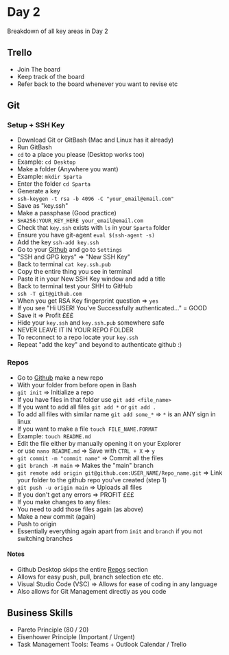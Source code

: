 # Day 2

Breakdown of all key areas in Day 2

## Trello

- Join The board
- Keep track of the board
- Refer back to the board whenever you want to revise etc

## Git

### Setup + SSH Key

- Download Git or GitBash (Mac and Linux has it already)
- Run GitBash
- `cd` to a place you please (Desktop works too)
- Example: `cd Desktop`
- Make a folder (Anywhere you want)
- Example: `mkdir Sparta`
- Enter the folder `cd Sparta`
- Generate a key
- `ssh-keygen -t rsa -b 4096 -C "your_email@email.com"`
- Save as "key.ssh"
- Make a passphase (Good practice)
- `SHA256:YOUR_KEY_HERE your_email@email.com`
- Check that `key.ssh` exists with `ls` in your `Sparta` folder
- Ensure you have git-agent `eval $(ssh-agent -s)`
- Add the key `ssh-add key.ssh`
- Go to your [Github](www.github.com) and go to `Settings`
- "SSH and GPG keys" => "New SSH Key"
- Back to terminal `cat key.ssh.pub`
- Copy the entire thing you see in terminal
- Paste it in your New SSH Key window and add a title
- Back to terminal test your SHH to GitHub
- `ssh -T git@github.com`
- When you get RSA Key fingerprint question => `yes`
- If you see "Hi USER! You've Successfully authenticated..." = GOOD
- Save it => Profit £££
- Hide your `key.ssh` and `key.ssh.pub` somewhere safe
- NEVER LEAVE IT IN YOUR REPO FOLDER
- To reconnect to a repo locate your `key.ssh`
- Repeat "add the key" and beyond to authenticate github :)

### Repos

- Go to [Github](www.github.com) make a new repo
- With your folder from before open in Bash
- `git init` => Initialize a repo
- If you have files in that folder use `git add <file_name>`
- If you want to add all files `git add *` or `git add .`
- To add all files with similar name `git add some_*` => `*` is an ANY sign in linux
- If you want to make a file `touch FILE_NAME.FORMAT`
- Example: `touch README.md`
- Edit the file either by manually opening it on your Explorer
- or use `nano README.md` => Save with `CTRL + X` => `y`
- `git commit -m "commit name"` => Commit all the files
- `git branch -M main` => Makes the "main" branch
- `git remote add origin git@github.com:USER_NAME/Repo_name.git` => Link your folder to the github repo you've created (step 1)
- `git push -u origin main` => Uploads all files
- If you don't get any errors => PROFIT £££
- If you make changes to any files:
- You need to add those files again (as above)
- Make a new commit (again)
- Push to origin
- Essentially everything again apart from `init` and `branch` if you not switching branches

#### Notes

- Github Desktop skips the entire [Repos](https://github.com/deviljin112/Sparta/tree/master/Day_2#repos) section
- Allows for easy push, pull, branch selection etc etc.
- Visual Studio Code (VSC) => Allows for ease of coding in any language
- Also allows for Git Management directly as you code

## Business Skills

- Pareto Principle (80 / 20)
- Eisenhower Principle (Important / Urgent)
- Task Management Tools: Teams + Outlook Calendar / Trello
